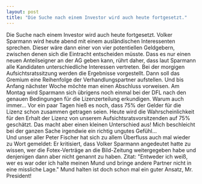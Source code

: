 ```yaml
---
layout: post
title: "Die Suche nach einem Investor wird auch heute fortgesetzt."
---
```


Die Suche nach einem Investor wird auch heute fortgesetzt. Volker Sparmann wird heute abend mit einem ausländischen Interessenten sprechen. Dieser wäre dann einer von vier potentiellen Geldgebern, zwischen denen sich die Eintracht entscheiden müsste. Dass es nur einen neuen Anteilseigner an der AG geben kann, rührt daher, dass laut Sparmann alle Kandidaten unterschiedliche Interessen vertreten. Bei der morgigen Aufsichtsratssitzung werden die Ergebnisse vorgestellt. Dann soll das Gremium eine Reihenfolge der Verhandlungspartner aufstellen. Und bis Anfang nächster Woche möchte man einen Abschluss vorweisen. Am Montag wird Sparmann sich übrigens noch einmal bei der DFL nach den genauen Bedingungen für die Lizenzerteilung erkundigen. Warum auch immer... Vor ein paar Tagen hieß es noch, dass 75% der Gelder für die Lizenz schon zusammen getragen seien. Heute wird die Wahrscheinlichkeit für den Erhalt der Lizenz von unserem Aufsichtsratsvorsitzenden auf 75% geschätzt. Das macht aber einen kleinen Unterschied aus! Mich beschleicht bei der ganzen Sache irgendwie ein richtig ungutes Gefühl...  
Und unser aller Peter Fischer hat sich zu allem Überfluss auch mal wieder zu Wort gemeldet: Er kritisiert, dass Volker Sparmann angedeutet hatte zu wissen, wer die Fotex-Verträge an die Bild-Zeitung weitergegeben habe und denjenigen dann aber nicht genannt zu haben. Zitat: "Entweder ich weiß, wer es war oder ich halte meinen Mund und bringe andere Partner nicht in eine missliche Lage." Mund halten ist doch schon mal ein guter Ansatz, Mr. President!
